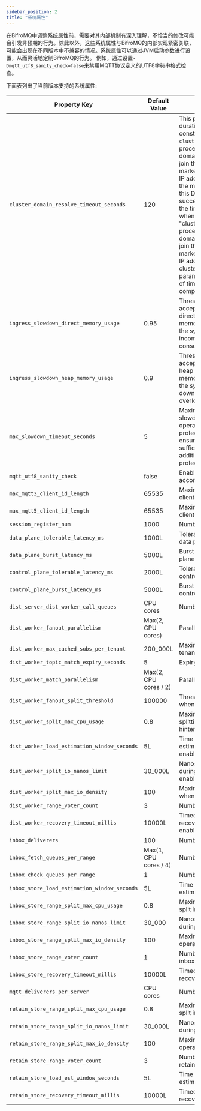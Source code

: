 ```yaml
---
sidebar_position: 2
title: "系统属性"
---
```


在BifroMQ中调整系统属性前，需要对其内部机制有深入理解，不恰当的修改可能会引发非预期的行为。除此以外，这些系统属性与BifroMQ的内部实现紧密关联，可能会出现在不同版本中不兼容的情况。系统属性可以通过JVM启动参数进行设置，从而灵活地定制BifroMQ的行为。
例如，通过设置`-Dmqtt_utf8_sanity_check=false`来禁用MQTT协议定义的UTF8字符串格式检查。

下面表列出了当前版本支持的系统属性:

| Property Key                                 | Default Value         | Description                                                                                                                                                                                                                                                                                                                                                                                                                                                                                                                                                                                                                                                                                                                                                                                                                                                                                                            |
|----------------------------------------------|-----------------------|------------------------------------------------------------------------------------------------------------------------------------------------------------------------------------------------------------------------------------------------------------------------------------------------------------------------------------------------------------------------------------------------------------------------------------------------------------------------------------------------------------------------------------------------------------------------------------------------------------------------------------------------------------------------------------------------------------------------------------------------------------------------------------------------------------------------------------------------------------------------------------------------------------------------|
| `cluster_domain_resolve_timeout_seconds`     | 120                   | This parameter specifies the timeout duration for DNS resolution when constructing a cluster using the `clusterConfig.clusterDomainName`. The process involves resolving the cluster domain to discover seed nodes that can join the cluster. A successful resolution is marked by obtaining a non-empty set of IP addresses. This parameter controls the maximum amount of time allowed for this DNS resolution to complete successfully.This parameter specifies the timeout duration for DNS resolution when constructing a cluster using the "clusterConfig.clusterDomain". The process involves resolving the cluster domain to discover seed nodes that can join the cluster. A successful resolution is marked by obtaining a non-empty set of IP addresses. The cluster_domain_resolve_timeout_seconds parameter controls the maximum amount of time allowed for this DNS resolution to complete successfully. |
| `ingress_slowdown_direct_memory_usage`       | 0.95                  | Threshold for slowing down the acceptance of ingress traffic based on direct memory usage. When the direct memory usage exceeds this threshold, the system will begin to slow down incoming traffic to manage resource consumption effectively.                                                                                                                                                                                                                                                                                                                                                                                                                                                                                                                                                                                                                                                                        |
| `ingress_slowdown_heap_memory_usage`         | 0.9                   | Threshold for slowing down the acceptance of ingress traffic based on heap memory usage. When the heap memory usage exceeds this threshold, the system will initiate measures to slow down incoming traffic to prevent memory overload.                                                                                                                                                                                                                                                                                                                                                                                                                                                                                                                                                                                                                                                                                |
| `max_slowdown_timeout_seconds`               | 5                     | Maximum duration (in seconds) that the slowdown mechanism is allowed to operate before further backpressure protection measures are taken. This ensures that if the slowdown is not sufficient to manage resource usage, additional steps will be implemented to protect the system.                                                                                                                                                                                                                                                                                                                                                                                                                                                                                                                                                                                                                                   |
| `mqtt_utf8_sanity_check`                     | false                 | Enables/disables UTF8 sanity checks according to MQTT-1.5.3.                                                                                                                                                                                                                                                                                                                                                                                                                                                                                                                                                                                                                                                                                                                                                                                                                                                           |
| `max_mqtt3_client_id_length`                 | 65535                 | Maximum client ID length for MQTT 3 clients.                                                                                                                                                                                                                                                                                                                                                                                                                                                                                                                                                                                                                                                                                                                                                                                                                                                                           |
| `max_mqtt5_client_id_length`                 | 65535                 | Maximum client ID length for MQTT 5 clients.                                                                                                                                                                                                                                                                                                                                                                                                                                                                                                                                                                                                                                                                                                                                                                                                                                                                           |
| `session_register_num`                       | 1000                  | Number of concurrent session registers.                                                                                                                                                                                                                                                                                                                                                                                                                                                                                                                                                                                                                                                                                                                                                                                                                                                                                |
| `data_plane_tolerable_latency_ms`            | 1000L                 | Tolerable latency in milliseconds for the data plane.                                                                                                                                                                                                                                                                                                                                                                                                                                                                                                                                                                                                                                                                                                                                                                                                                                                                  |
| `data_plane_burst_latency_ms`                | 5000L                 | Burst latency in milliseconds for the data plane.                                                                                                                                                                                                                                                                                                                                                                                                                                                                                                                                                                                                                                                                                                                                                                                                                                                                      |
| `control_plane_tolerable_latency_ms`         | 2000L                 | Tolerable latency in milliseconds for the control plane.                                                                                                                                                                                                                                                                                                                                                                                                                                                                                                                                                                                                                                                                                                                                                                                                                                                               |
| `control_plane_burst_latency_ms`             | 5000L                 | Burst latency in milliseconds for the control plane.                                                                                                                                                                                                                                                                                                                                                                                                                                                                                                                                                                                                                                                                                                                                                                                                                                                                   |
| `dist_server_dist_worker_call_queues`        | CPU cores             | Number of dist worker call queues.                                                                                                                                                                                                                                                                                                                                                                                                                                                                                                                                                                                                                                                                                                                                                                                                                                                                                     |
| `dist_worker_fanout_parallelism`             | Max(2, CPU cores)     | Parallelism level for fanout operations.                                                                                                                                                                                                                                                                                                                                                                                                                                                                                                                                                                                                                                                                                                                                                                                                                                                                               |
| `dist_worker_max_cached_subs_per_tenant`     | 200_000L              | Maximum cached subscriptions per tenant.                                                                                                                                                                                                                                                                                                                                                                                                                                                                                                                                                                                                                                                                                                                                                                                                                                                                               |
| `dist_worker_topic_match_expiry_seconds`     | 5                     | Expiry time in seconds for topic matches.                                                                                                                                                                                                                                                                                                                                                                                                                                                                                                                                                                                                                                                                                                                                                                                                                                                                              |
| `dist_worker_match_parallelism`              | Max(2, CPU cores / 2) | Parallelism level for match operations.                                                                                                                                                                                                                                                                                                                                                                                                                                                                                                                                                                                                                                                                                                                                                                                                                                                                                |
| `dist_worker_fanout_split_threshold`         | 100000                | Threshold for splitting fanout operations when fanout split hinter enabled.                                                                                                                                                                                                                                                                                                                                                                                                                                                                                                                                                                                                                                                                                                                                                                                                                                            |
| `dist_worker_split_max_cpu_usage`            | 0.8                   | Maximum CPU usage threshold for splitting operations when fanout split hinter enabled.                                                                                                                                                                                                                                                                                                                                                                                                                                                                                                                                                                                                                                                                                                                                                                                                                                 |
| `dist_worker_load_estimation_window_seconds` | 5L                    | Time window in seconds for load estimation when fanout split hinter enabled.                                                                                                                                                                                                                                                                                                                                                                                                                                                                                                                                                                                                                                                                                                                                                                                                                                           |
| `dist_worker_split_io_nanos_limit`           | 30_000L               | Nanoseconds limit for I/O operations during split when fanout split hinter enabled.                                                                                                                                                                                                                                                                                                                                                                                                                                                                                                                                                                                                                                                                                                                                                                                                                                    |
| `dist_worker_split_max_io_density`           | 100                   | Maximum I/O density for split operations when fanout split hinter enabled.                                                                                                                                                                                                                                                                                                                                                                                                                                                                                                                                                                                                                                                                                                                                                                                                                                             |
| `dist_worker_range_voter_count`              | 3                     | Number of voters for range decisions.                                                                                                                                                                                                                                                                                                                                                                                                                                                                                                                                                                                                                                                                                                                                                                                                                                                                                  |
| `dist_worker_recovery_timeout_millis`        | 10000L                | Timeout in milliseconds for worker recovery when recovery balancer enabled.                                                                                                                                                                                                                                                                                                                                                                                                                                                                                                                                                                                                                                                                                                                                                                                                                                            |
| `inbox_deliverers`                           | 100                   | Number of inbox deliverers.                                                                                                                                                                                                                                                                                                                                                                                                                                                                                                                                                                                                                                                                                                                                                                                                                                                                                            |
| `inbox_fetch_queues_per_range`               | Max(1, CPU cores / 4) | Number of fetch queues per range.                                                                                                                                                                                                                                                                                                                                                                                                                                                                                                                                                                                                                                                                                                                                                                                                                                                                                      |
| `inbox_check_queues_per_range`               | 1                     | Number of check queues per range.                                                                                                                                                                                                                                                                                                                                                                                                                                                                                                                                                                                                                                                                                                                                                                                                                                                                                      |
| `inbox_store_load_estimation_window_seconds` | 5L                    | Time window in seconds for load estimation in inbox store.                                                                                                                                                                                                                                                                                                                                                                                                                                                                                                                                                                                                                                                                                                                                                                                                                                                             |
| `inbox_store_range_split_max_cpu_usage`      | 0.8                   | Maximum CPU usage threshold for range split in inbox store.                                                                                                                                                                                                                                                                                                                                                                                                                                                                                                                                                                                                                                                                                                                                                                                                                                                            |
| `inbox_store_range_split_io_nanos_limit`     | 30_000                | Nanoseconds limit for I/O operations during range split in inbox store.                                                                                                                                                                                                                                                                                                                                                                                                                                                                                                                                                                                                                                                                                                                                                                                                                                                |
| `inbox_store_range_split_max_io_density`     | 100                   | Maximum I/O density for range split operations in inbox store.                                                                                                                                                                                                                                                                                                                                                                                                                                                                                                                                                                                                                                                                                                                                                                                                                                                         |
| `inbox_store_range_voter_count`              | 1                     | Number of voters for range decisions in inbox store.                                                                                                                                                                                                                                                                                                                                                                                                                                                                                                                                                                                                                                                                                                                                                                                                                                                                   |
| `inbox_store_recovery_timeout_millis`        | 10000L                | Timeout in milliseconds for inbox store recovery.                                                                                                                                                                                                                                                                                                                                                                                                                                                                                                                                                                                                                                                                                                                                                                                                                                                                      |
| `mqtt_deliverers_per_server`                 | CPU cores             | Number of MQTT deliverers per server.                                                                                                                                                                                                                                                                                                                                                                                                                                                                                                                                                                                                                                                                                                                                                                                                                                                                                  |
| `retain_store_range_split_max_cpu_usage`     | 0.8                   | Maximum CPU usage threshold for range split in retain store.                                                                                                                                                                                                                                                                                                                                                                                                                                                                                                                                                                                                                                                                                                                                                                                                                                                           |
| `retain_store_range_split_io_nanos_limit`    | 30_000L               | Nanoseconds limit for I/O operations during range split in retain store.                                                                                                                                                                                                                                                                                                                                                                                                                                                                                                                                                                                                                                                                                                                                                                                                                                               |
| `retain_store_range_split_max_io_density`    | 100                   | Maximum I/O density for range split operations in retain store.                                                                                                                                                                                                                                                                                                                                                                                                                                                                                                                                                                                                                                                                                                                                                                                                                                                        |
| `retain_store_range_voter_count`             | 3                     | Number of voters for range decisions in retain store.                                                                                                                                                                                                                                                                                                                                                                                                                                                                                                                                                                                                                                                                                                                                                                                                                                                                  |
| `retain_store_load_est_window_seconds`       | 5L                    | Time window in seconds for load estimation in retain store.                                                                                                                                                                                                                                                                                                                                                                                                                                                                                                                                                                                                                                                                                                                                                                                                                                                            |
| `retain_store_recovery_timeout_millis`       | 10000L                | Timeout in milliseconds for retain store recovery.                                                                                                                                                                                                                                                                                                                                                                                                                                                                                                                                                                                                                                                                                                                                                                                                                                                                     |